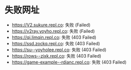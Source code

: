 # 失败网址
- https://V2.sukure.repl.co: 失败 (Failed)
- https://v2ray.yoyho.repl.co: 失败 (Failed)
- https://qi.limqin.repl.co: 失败 (403
Failed)
- https://ssd.zockq.repl.co: 失败 (403
Failed)
- https://su--yoyholee.repl.co: 失败 (403
Failed)
- https://rows--zixk.repl.co: 失败 (403
Failed)
- https://game-example--rdianc.repl.co: 失败 (403
Failed)
